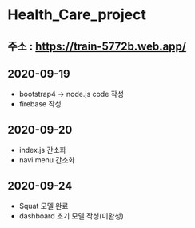 # Health_Care_project
## 주소 : https://train-5772b.web.app/
## 2020-09-19
- bootstrap4 -> node.js code 작성
- firebase 작성

## 2020-09-20
- index.js 간소화
- navi menu 간소화

## 2020-09-24
- Squat 모델 완료
- dashboard 초기 모델 작성(미완성)
